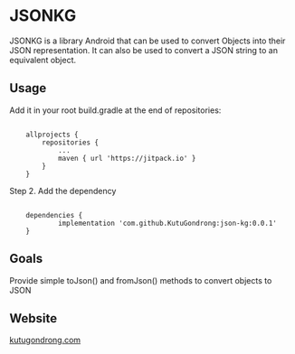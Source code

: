 # JSONKG

JSONKG is a library Android that can be used to convert Objects into their JSON representation. It can also be used to convert a JSON string to an equivalent object. 

## Usage

Add it in your root build.gradle at the end of repositories:

```

	allprojects {
		repositories {
			...
			maven { url 'https://jitpack.io' }
		}
	}

```

Step 2. Add the dependency

```

	dependencies {
	        implementation 'com.github.KutuGondrong:json-kg:0.0.1'
	}

```
## Goals

Provide simple toJson() and fromJson() methods to convert objects to JSON

## Website
[kutugondrong.com](https://kutugondrong.com/)
